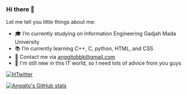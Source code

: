 ### Hi there 👋
Let me tell you little things about me:
- 🎓 I’m currently studying on Information Engineering Gadjah Mada University
- 📚 I’m currently learning C++, C, python, HTML, and CSS
- 📧 Contact me via anggitobbk@gmail.com
- 🐣 I'm still new in this IT world, so I need lots of advice from you guys
<a href ="https://twitter.com/bysinardunia?s=20&t=eB6z4Ff2I4-5Lv3KP8wm9A">
  <img src="https://img.shields.io/twitter/follow/bysinardunia?style=social" alt="HTwitter">
</a>

[![Anggito's GitHub stats](https://github-readme-stats.vercel.app/api?username=anggito-ma)](https://github.com/anuraghazra/github-readme-stats)


